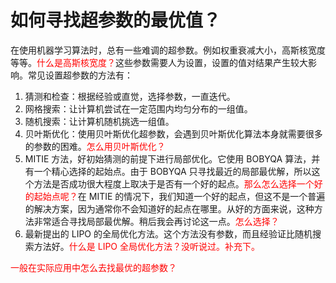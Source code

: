 

# 如何寻找超参数的最优值？

在使用机器学习算法时，总有一些难调的超参数。例如权重衰减大小，高斯核宽度等等。<span style="color:red;">什么是高斯核宽度？</span>这些参数需要人为设置，设置的值对结果产生较大影响。常见设置超参数的方法有：

1. 猜测和检查：根据经验或直觉，选择参数，一直迭代。
1. 网格搜索：让计算机尝试在一定范围内均匀分布的一组值。
1. 随机搜索：让计算机随机挑选一组值。
1. 贝叶斯优化：使用贝叶斯优化超参数，会遇到贝叶斯优化算法本身就需要很多的参数的困难。<span style="color:red;">怎么用贝叶斯优化？</span>
1. MITIE 方法，好初始猜测的前提下进行局部优化。它使用 BOBYQA 算法，并有一个精心选择的起始点。由于 BOBYQA 只寻找最近的局部最优解，所以这个方法是否成功很大程度上取决于是否有一个好的起点。<span style="color:red;">那么怎么选择一个好的起始点呢？</span>在 MITIE 的情况下，我们知道一个好的起点，但这不是一个普遍的解决方案，因为通常你不会知道好的起点在哪里。从好的方面来说，这种方法非常适合寻找局部最优解。稍后我会再讨论这一点。<span style="color:red;">怎么选择？</span>
1. 最新提出的 LIPO 的全局优化方法。这个方法没有参数，而且经验证比随机搜索方法好。<span style="color:red;">什么是 LIPO 全局优化方法？没听说过。补充下。</span>

<span style="color:red;">一般在实际应用中怎么去找最优的超参数？</span>
